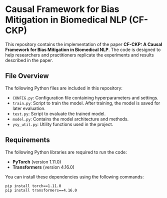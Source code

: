 # Causal Framework for Bias Mitigation in Biomedical NLP (CF-CKP)

This repository contains the implementation of the paper **CF-CKP: A Causal Framework for Bias Mitigation in Biomedical NLP**. The code is designed to help researchers and practitioners replicate the experiments and results described in the paper.

## File Overview

The following Python files are included in this repository:

- `CONFIG.py`: Configuration file containing hyperparameters and settings.
- `train.py`: Script to train the model. After training, the model is saved for later evaluation.
- `test.py`: Script to evaluate the trained model.
- `model.py`: Contains the model architecture and methods.
- `ysy_util.py`: Utility functions used in the project.

## Requirements

The following Python libraries are required to run the code:

- **PyTorch** (version 1.11.0)
- **Transformers** (version 4.16.0)

You can install these dependencies using the following commands:

```bash
pip install torch==1.11.0
pip install transformers==4.16.0
